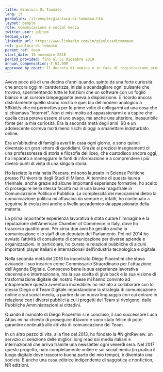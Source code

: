 ```yaml
---
title: Gianluca Di Tommaso
lang: it
permalink: /it/people/gianluca-di-tommaso.htm
layout: people
role: Comunicazione e social media
twitter_user: gditom
medium_user:
linkedin_url: https://www.linkedin.com/in/gianlucaditommaso
ref: gianluca-di-tommaso
parent_ref: team
start_date: 19 novembre 2018
period_provided: fino al 31 dicembre 2019
annual_compensation: € 63.000
approved_by_court: Il decreto di nomina è in fase di registrazione presso la Corte dei Conti
---
```


Avevo poco più di una decina d'anni quando, spinto da una forte curiosità che ancora oggi mi caratterizza, iniziai a scandagliare ogni pulsante che trovavo, sperimentando tutte le funzioni che un software con un foglio bianco e un cursore lampeggiante aveva a disposizione. E ricordo ancora distintamente quello strano ronzio e quei bip del modem analogico a 56kbit/s che mi permetteva per le prime volte di collegarmi ad una cosa che si chiamava "Internet". Non ci misi molto ad appassionarmi e a capire che quella cosa poteva essere sì uno svago, ma anche una ulteriore, inesauribile fonte per la mia curiosità. Era la seconda metà degli anni '90 e un adolescente correva molti meno rischi di oggi a smanettare indisturbato online.

Era un’abitudine di famiglia averli in casa ogni giorno, e sono quindi diventato un gran lettore di quotidiani. Grazie ai preziosi insegnamenti di una professoressa di storia e filosofia del liceo, che custodisco ancora oggi, ho imparato a maneggiare le fonti di informazione e a comprendere i più diversi punti di vista di una singola storia.

Ho lasciato la mia natìa Pescara, mi sono laureato in Scienze Politiche presso l'Università degli Studi di Milano. Al termine di questa laurea triennale, anche grazie ad alcune importanti esperienze formative, ho scelto di proseguire nella stessa facoltà ma in una laurea magistrale in Comunicazione Politica e Pubblica. La complessità dei meccanismi dietro la comunicazione politica mi affascina da sempre e, infatti, ho continuato a seguirne le evoluzioni anche a livello accademico da appassionato della materia.

La prima importante esperienza lavorativa è stata curare l'immagine e la reputazione dell'American Chamber of Commerce in Italy, dove ho trascorso quattro anni. Per circa due anni ho gestito anche la comunicazione e lo staff di un deputato del Parlamento.
Poi nel 2014 ho avviato l’attività di consulente di comunicazione per diverse aziende e organizzazioni. In particolare, ho curato le relazioni pubbliche di alcuni importanti player italiani e internazionali dell'industria tecnologica e digitale.

Nella seconda metà del 2016 ho incontrato Diego Piacentini che stava avviando il suo incarico come Commissario Straordinario per l'attuazione dell'Agenda Digitale. Conoscevo bene la sua esperienza lavorativa decennale e internazionale, ma la sua scelta di give back e la sua visione di trasformazione digitale del nostro Paese mi hanno convinto ad intraprendere questa avventura incredibile: ho iniziato a collaborare con lo stesso Diego e il Team Digitale impostandone la strategia di comunicazione online e sui social media, a partire da un nuovo linguaggio con cui entrare in relazione con i diversi pubblici a cui i progetti del Team si rivolgono, dalle Pubbliche Amministrazioni ai cittadini.

Quando il mandato di Diego Piacentini si è concluso, il suo successore Luca Attias mi ha chiesto di proseguire il lavoro e sono stato felice di poter garantire continuità alle attività di comunicazione del Team.

In un altro pezzo di vita, alla fine del 2013, ho fondato la #NightReview: un servizio di selezione delle migliori long read dai media italiani e internazionali che arriva tramite una newsletter ogni venerdì sera. Nel 2017 questo progetto, nato completamente online e sui social media (in pratica il luogo digitale dove trascorro buona parte del mio tempo), è diventato una società. E anche una casa editrice indipendente di saggistica e nonfiction, NR edizioni.

